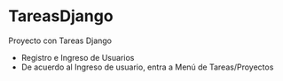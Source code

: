 # TareasDjango
Proyecto con Tareas Django

- Registro e Ingreso de Usuarios
- De acuerdo al Ingreso de usuario, entra a Menú de Tareas/Proyectos
